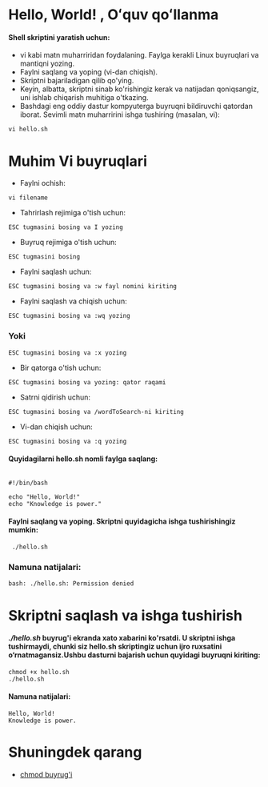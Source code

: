  # Hello, World! , Oʻquv qoʻllanma


 #### Shell skriptini yaratish uchun:

- vi kabi matn muharriridan foydalaning. Faylga kerakli Linux buyruqlari va mantiqni yozing.
- Faylni saqlang va yoping (vi-dan chiqish).
- Skriptni bajariladigan qilib qo'ying.
- Keyin, albatta, skriptni sinab ko'rishingiz kerak va natijadan qoniqsangiz, uni ishlab chiqarish muhitiga o'tkazing.
- Bashdagi eng oddiy dastur kompyuterga buyruqni bildiruvchi qatordan iborat. Sevimli matn muharririni ishga tushiring (masalan, vi):

```
vi hello.sh

```

# Muhim Vi buyruqlari

- Faylni ochish:

```
vi filename
```

- Tahrirlash rejimiga o'tish uchun:

```
ESC tugmasini bosing va I yozing
```

- Buyruq rejimiga o'tish uchun:

```
ESC tugmasini bosing
```

- Faylni saqlash uchun:

```
ESC tugmasini bosing va :w fayl nomini kiriting
```

- Faylni saqlash va chiqish uchun:

```
ESC tugmasini bosing va :wq yozing
```

### Yoki

```
ESC tugmasini bosing va :x yozing

```

- Bir qatorga o'tish uchun:

```
ESC tugmasini bosing va yozing: qator raqami
```

- Satrni qidirish uchun:

```
ESC tugmasini bosing va /wordToSearch-ni kiriting
```

- Vi-dan chiqish uchun:

```
ESC tugmasini bosing va :q yozing
```

#### Quyidagilarni hello.sh nomli faylga saqlang:

```

#!/bin/bash

echo "Hello, World!" 
echo "Knowledge is power."

```

#### Faylni saqlang va yoping. Skriptni quyidagicha ishga tushirishingiz mumkin:

```
 ./hello.sh
```

### Namuna natijalari:

```
bash: ./hello.sh: Permission denied
```


# Skriptni saqlash va ishga tushirish

#### *./hello.sh* buyrug'i ekranda xato xabarini ko'rsatdi. U skriptni ishga tushirmaydi, chunki siz hello.sh skriptingiz uchun ijro ruxsatini o‘rnatmagansiz.Ushbu dasturni bajarish uchun quyidagi buyruqni kiriting:

```
chmod +x hello.sh
./hello.sh
```

#### Namuna natijalari:

```
Hello, World!
Knowledge is power.

```

# Shuningdek qarang

- [chmod buyrug'i](https://bash.cyberciti.biz/guide/Chmod_command)